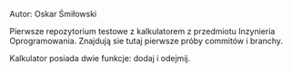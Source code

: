 Autor: Oskar Śmiłowski

Pierwsze repozytorium testowe z kalkulatorem z przedmiotu Inzynieria Oprogramowania.
Znajdują sie tutaj pierwsze próby commitów i branchy.

Kalkulator posiada dwie funkcje: dodaj i odejmij.